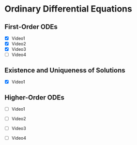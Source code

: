 
# Ordinary Differential Equations

## First-Order ODEs

- [x] Video1
- [x] Video2
- [x] Video3
- [ ] Video4

## Existence and Uniqueness of Solutions

- [x] Video1

## Higher-Order ODEs

- [ ] Video1
- [ ] Video2
- [ ] Video3
- [ ] Video4

